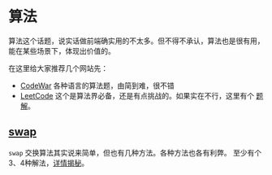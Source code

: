# 算法
算法这个话题，说实话做前端确实用的不太多。但不得不承认，算法也是很有用，能在某些场景下，体现出价值的。  

在这里给大家推荐几个网站先：
-   [CodeWar](https://www.codewars.com) 各种语言的算法题，由简到难，很不错
-   [LeetCode](https://leetcode.com/) 这个是算法界必备，还是有点挑战的。如果实在不行，这里有个 [题解](https://www.gitbook.com/book/siddontang/leetcode-solution/details)。   


## [swap](Algorithm/Swap.md)
`swap` 交换算法其实说来简单，但也有几种方法。各种方法也各有利弊。
至少有个3、4种解法，[详情揭秘](Algorithm/Swap.md)。
